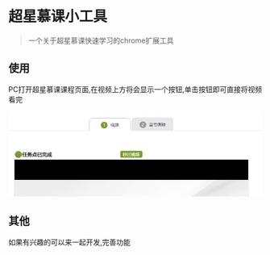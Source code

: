 # 超星慕课小工具
> 一个关于超星慕课快速学习的chrome扩展工具

## 使用
PC打开超星慕课课程页面,在视频上方将会显示一个按钮,单击按钮即可直接将视频看完

![](/images/soft/soft_01.png)

## 其他
如果有兴趣的可以来一起开发,完善功能